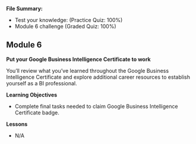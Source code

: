 **File Summary:**
- Test your knowledge:  (Practice Quiz: 100%)
- Module 6 challenge (Graded Quiz: 100%)

## Module 6
**Put your Google Business Intelligence Certificate to work**

You’ll review what you’ve learned throughout the Google Business Intelligence Certificate and explore additional career resources to establish yourself as a BI professional.

**Learning Objectives**
- Complete final tasks needed to claim Google Business Intelligence Certificate badge.

**Lessons**
- N/A
